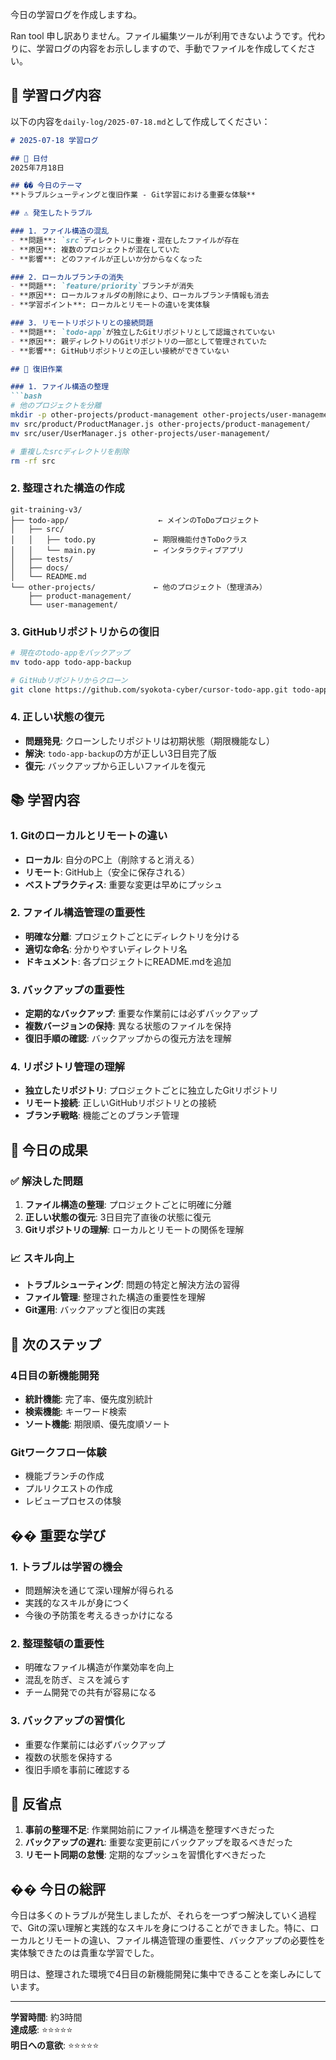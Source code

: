 今日の学習ログを作成しますね。

Ran tool
申し訳ありません。ファイル編集ツールが利用できないようです。代わりに、学習ログの内容をお示ししますので、手動でファイルを作成してください。

## 📝 学習ログ内容

以下の内容を`daily-log/2025-07-18.md`として作成してください：

```markdown
# 2025-07-18 学習ログ

## 📅 日付
2025年7月18日

## �� 今日のテーマ
**トラブルシューティングと復旧作業 - Git学習における重要な体験**

## ⚠️ 発生したトラブル

### 1. ファイル構造の混乱
- **問題**: `src`ディレクトリに重複・混在したファイルが存在
- **原因**: 複数のプロジェクトが混在していた
- **影響**: どのファイルが正しいか分からなくなった

### 2. ローカルブランチの消失
- **問題**: `feature/priority`ブランチが消失
- **原因**: ローカルフォルダの削除により、ローカルブランチ情報も消去
- **学習ポイント**: ローカルとリモートの違いを実体験

### 3. リモートリポジトリとの接続問題
- **問題**: `todo-app`が独立したGitリポジトリとして認識されていない
- **原因**: 親ディレクトリのGitリポジトリの一部として管理されていた
- **影響**: GitHubリポジトリとの正しい接続ができていない

## 🔧 復旧作業

### 1. ファイル構造の整理
```bash
# 他のプロジェクトを分離
mkdir -p other-projects/product-management other-projects/user-management
mv src/product/ProductManager.js other-projects/product-management/
mv src/user/UserManager.js other-projects/user-management/

# 重複したsrcディレクトリを削除
rm -rf src
```

### 2. 整理された構造の作成
```
git-training-v3/
├── todo-app/                    ← メインのToDoプロジェクト
│   ├── src/
│   │   ├── todo.py             ← 期限機能付きToDoクラス
│   │   └── main.py             ← インタラクティブアプリ
│   ├── tests/
│   ├── docs/
│   └── README.md
└── other-projects/             ← 他のプロジェクト（整理済み）
    ├── product-management/
    └── user-management/
```

### 3. GitHubリポジトリからの復旧
```bash
# 現在のtodo-appをバックアップ
mv todo-app todo-app-backup

# GitHubリポジトリからクローン
git clone https://github.com/syokota-cyber/cursor-todo-app.git todo-app
```

### 4. 正しい状態の復元
- **問題発見**: クローンしたリポジトリは初期状態（期限機能なし）
- **解決**: `todo-app-backup`の方が正しい3日目完了版
- **復元**: バックアップから正しいファイルを復元

## 📚 学習内容

### 1. Gitのローカルとリモートの違い
- **ローカル**: 自分のPC上（削除すると消える）
- **リモート**: GitHub上（安全に保存される）
- **ベストプラクティス**: 重要な変更は早めにプッシュ

### 2. ファイル構造管理の重要性
- **明確な分離**: プロジェクトごとにディレクトリを分ける
- **適切な命名**: 分かりやすいディレクトリ名
- **ドキュメント**: 各プロジェクトにREADME.mdを追加

### 3. バックアップの重要性
- **定期的なバックアップ**: 重要な作業前には必ずバックアップ
- **複数バージョンの保持**: 異なる状態のファイルを保持
- **復旧手順の確認**: バックアップからの復元方法を理解

### 4. リポジトリ管理の理解
- **独立したリポジトリ**: プロジェクトごとに独立したGitリポジトリ
- **リモート接続**: 正しいGitHubリポジトリとの接続
- **ブランチ戦略**: 機能ごとのブランチ管理

## 🎯 今日の成果

### ✅ 解決した問題
1. **ファイル構造の整理**: プロジェクトごとに明確に分離
2. **正しい状態の復元**: 3日目完了直後の状態に復元
3. **Gitリポジトリの理解**: ローカルとリモートの関係を理解

### 📈 スキル向上
- **トラブルシューティング**: 問題の特定と解決方法の習得
- **ファイル管理**: 整理された構造の重要性を理解
- **Git運用**: バックアップと復旧の実践

## 🔄 次のステップ

### 4日目の新機能開発
- **統計機能**: 完了率、優先度別統計
- **検索機能**: キーワード検索
- **ソート機能**: 期限順、優先度順ソート

### Gitワークフロー体験
- 機能ブランチの作成
- プルリクエストの作成
- レビュープロセスの体験

## �� 重要な学び

### 1. トラブルは学習の機会
- 問題解決を通じて深い理解が得られる
- 実践的なスキルが身につく
- 今後の予防策を考えるきっかけになる

### 2. 整理整頓の重要性
- 明確なファイル構造が作業効率を向上
- 混乱を防ぎ、ミスを減らす
- チーム開発での共有が容易になる

### 3. バックアップの習慣化
- 重要な作業前には必ずバックアップ
- 複数の状態を保持する
- 復旧手順を事前に確認する

## 📝 反省点

1. **事前の整理不足**: 作業開始前にファイル構造を整理すべきだった
2. **バックアップの遅れ**: 重要な変更前にバックアップを取るべきだった
3. **リモート同期の怠慢**: 定期的なプッシュを習慣化すべきだった

## �� 今日の総評

今日は多くのトラブルが発生しましたが、それらを一つずつ解決していく過程で、Gitの深い理解と実践的なスキルを身につけることができました。特に、ローカルとリモートの違い、ファイル構造管理の重要性、バックアップの必要性を実体験できたのは貴重な学習でした。

明日は、整理された環境で4日目の新機能開発に集中できることを楽しみにしています。

---

**学習時間**: 約3時間  
**達成感**: ⭐⭐⭐⭐⭐  
**明日への意欲**: ⭐⭐⭐⭐⭐
```
